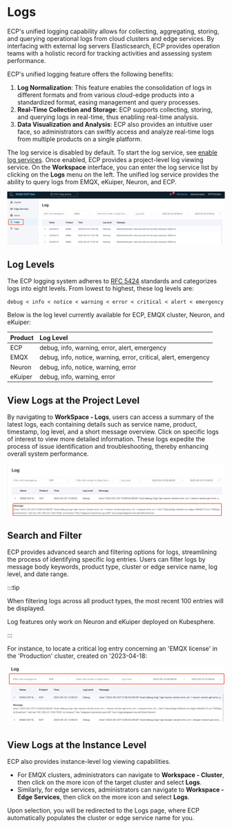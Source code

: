 # Logs

ECP's unified logging capability allows for collecting, aggregating, storing, and querying operational logs from cloud clusters and edge services. By interfacing with external log servers Elasticsearch, ECP provides operation teams with a holistic record for tracking activities and assessing system performance.

ECP's unified logging feature offers the following benefits:

1. **Log Normalization**: This feature enables the consolidation of logs in different formats and from various cloud-edge products into a standardized format, easing management and query processes.
2. **Real-Time Collection and Storage**: ECP supports collecting, storing, and querying logs in real-time, thus enabling real-time analysis. 
3. **Data Visualization and Analysis**: ECP also provides an intuitive user face, so administrators can swiftly access and analyze real-time logs from multiple products on a single platform.

The log service is disabled by default. To start the log service, see [enable log services](../monitor/introduction.md#enable-log-service). Once enabled, ECP provides a project-level log viewing service. On the **Workspace** interface, you can enter the log service list by clicking on the **Logs** menu on the left. The unified log service provides the ability to query logs from EMQX, eKuiper, Neuron, and ECP.

![log-list-filter-cn](./_assets/log-list.png)


## Log Levels

The ECP logging system adheres to [RFC 5424](https://www.ietf.org/rfc/rfc5424.txt) standards and categorizes logs into eight levels. From lowest to highest, these log levels are:

```
debug < info < notice < warning < error < critical < alert < emergency
```

Below is the log level currently available for ECP, EMQX cluster, Neuron, and eKuiper:

|Product|Log Level|
|:-------|:-----------------------------|
|ECP|debug, info, warning, error, alert, emergency|
|EMQX|debug, info, notice, warning, error, critical, alert, emergency|
|Neuron|debug, info, notice, warning, error|
|eKuiper|debug, info, warning, error|


## View Logs at the Project Level 

By navigating to **WorkSpace - Logs**, users can access a summary of the latest logs, each containing details such as service name, product, timestamp, log level, and a short message overview. Click on specific logs of interest to view more detailed information. These logs expedite the process of issue identification and troubleshooting, thereby enhancing overall system performance.

![log-list](./_assets/log-list-content.png)

## Search and Filter

ECP provides advanced search and filtering options for logs, streamlining the process of identifying specific log entries. Users can filter logs by message body keywords, product type, cluster or edge service name, log level, and date range.

:::tip

When filtering logs across all product types, the most recent 100 entries will be displayed.

Log features only work on Neuron and eKuiper deployed on Kubesphere.

:::

For instance, to locate a critical log entry concerning an 'EMQX license' in the 'Production' cluster, created on '2023-04-18:

![log-search](./_assets/log-search.png)

## View Logs at the Instance Level

ECP also provides instance-level log viewing capabilities. 

- For EMQX clusters, administrators can navigate to **Workspace - Cluster**, then click on the more icon of the target cluster and select **Logs**. 
- Similarly, for edge services, administrators can navigate to **Workspace - Edge Services**, then click on the more icon and select **Logs**. 

Upon selection, you will be redirected to the Logs page, where ECP automatically populates the cluster or edge service name for you.
